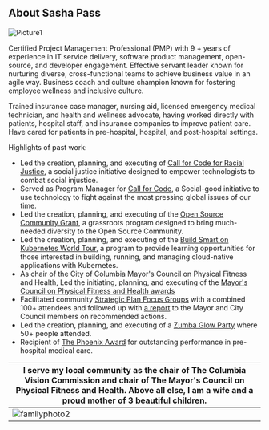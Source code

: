 
## About Sasha Pass

![Picture1](https://user-images.githubusercontent.com/26466943/120836083-c9cebe80-c52a-11eb-94af-ee4da120fba4.png)


Certified Project Management Professional (PMP) with 9 + years of experience in IT service delivery, software product management, open-source, and developer engagement. Effective servant leader known for nurturing diverse, cross-functional teams to achieve business value in an agile way.  Business coach and culture champion known for fostering employee wellness and inclusive culture.

Trained insurance case manager, nursing aid, licensed emergency medical technician, and health and wellness advocate, having worked directly with patients, hospital staff, and insurance companies to improve patient care. Have cared for patients in pre-hospital, hospital, and post-hospital settings. 



Highlights of past work:
- Led the creation, planning, and executing of [Call for Code for Racial Justice](https://developer.ibm.com/callforcode/racial-justice/), a social justice initiative designed to empower technologists to combat social injustice. 
- Served as Program Manager for [Call for Code](https://developer.ibm.com/callforcode/), a Social-good initiative to use technology to fight against the most pressing global issues of our time. 
- Led the creation, planning, and executing of the [Open Source Community Grant](https://developer.ibm.com/blogs/pionerasdev-wins-ibm-oscg-increase-participation-women-programming/), a grassroots program designed to bring much-needed diversity to the Open Source Community. 
- Led the creation, planning, and executing of the [Build Smart on Kubernetes World Tour](https://developer.ibm.com/openshift-world-tour/), a program to provide learning opportunities for those interested in building, running, and managing cloud-native applications with Kubernetes. 
- As chair of the City of Columbia Mayor's Council on Physical Fitness and Health, Led the initiating, planning, and executing of the [Mayor's Council on Physical Fitness and Health awards](https://www.facebook.com/LetsMoveCoMo/posts/2743132742409099/)
- Facilitated community [Strategic Plan Focus Groups](http://gocolumbiamo.legistar1.com/gocolumbiamo/attachments/5ed89044-d63f-443d-ada5-b752bc970fa0.pdf) with a combined 100+ attendees and followed up with [a report](https://gocolumbiamo.legistar.com/LegislationDetail.aspx?ID=4154871&GUID=F3847152-C230-4977-A63E-DE879876C689&Options=&Search=) to the Mayor and City Council members on recommended actions.
- Led the creation, planning, and executing of a [Zumba Glow Party](https://www.facebook.com/events/685403928513122/) where 50+ people attended. 
- Recipient of [The Phoenix Award](https://user-images.githubusercontent.com/26466943/103028601-b6e8a480-451d-11eb-9da3-52e37391c7d9.png) for outstanding performance in pre-hospital medical care. 





| I serve my local community as the chair of The Columbia Vision Commission and chair of The Mayor's Council on Physical Fitness and Health.  Above all else, I am a wife and a proud mother of 3 beautiful children. |
| --- |
| ![familyphoto2](https://user-images.githubusercontent.com/26466943/95933661-bc46a780-0d94-11eb-86d9-1e01bd3f82ba.jpeg)|







